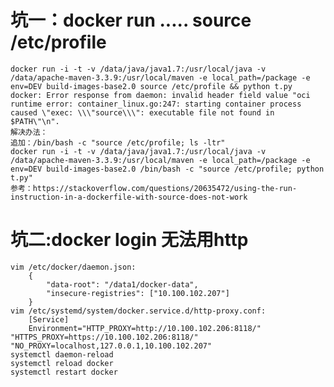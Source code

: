 


# 坑一：docker run ..... source /etc/profile
    docker run -i -t -v /data/java/java1.7:/usr/local/java -v /data/apache-maven-3.3.9:/usr/local/maven -e local_path=/package -e env=DEV build-images-base2.0 source /etc/profile && python t.py
    docker: Error response from daemon: invalid header field value "oci runtime error: container_linux.go:247: starting container process caused \"exec: \\\"source\\\": executable file not found in $PATH\"\n".
    解决办法：
    追加：/bin/bash -c "source /etc/profile; ls -ltr"
    docker run -i -t -v /data/java/java1.7:/usr/local/java -v /data/apache-maven-3.3.9:/usr/local/maven -e local_path=/package -e env=DEV build-images-base2.0 /bin/bash -c "source /etc/profile; python t.py"
    参考：https://stackoverflow.com/questions/20635472/using-the-run-instruction-in-a-dockerfile-with-source-does-not-work
    
# 坑二:docker login 无法用http
    vim /etc/docker/daemon.json:
        {
            "data-root": "/data1/docker-data",
            "insecure-registries": ["10.100.102.207"]
        }
    vim /etc/systemd/system/docker.service.d/http-proxy.conf:
        [Service]
        Environment="HTTP_PROXY=http://10.100.102.206:8118/" "HTTPS_PROXY=https://10.100.102.206:8118/" "NO_PROXY=localhost,127.0.0.1,10.100.102.207"
    systemctl daemon-reload
    systemctl reload docker
    systemctl restart docker
    
    
    
    
    
    
    
    
    
    
